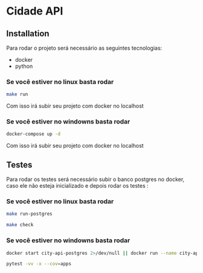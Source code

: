 # Cidade API

## Installation

Para rodar o projeto será necessário as seguintes tecnologias:
* docker
* python

### Se você estiver no linux basta rodar
```sh
make run
```
Com isso irá subir seu projeto com docker no localhost

### Se você estiver no windowns basta rodar
```sh
docker-compose up -d
```
Com isso irá subir seu projeto com docker no localhost

## Testes

Para rodar os testes será necessário subir o banco postgres no docker, caso ele não esteja inicializado e depois rodar os testes :

### Se você estiver no linux basta rodar
```sh
make run-postgres

make check
```

### Se você estiver no windowns basta rodar
```sh
docker start city-api-postgres 2>/dev/null || docker run --name city-api-postgres -p 5432:5432 -e POSTGRES_PASSWORD='postgres' -d postgres:10-alpine

pytest -vv -x --cov=apps
```

